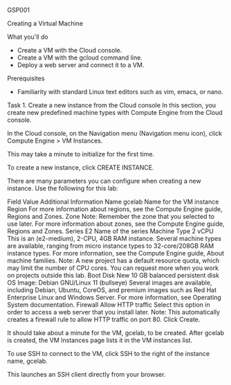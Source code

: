 GSP001

Creating a Virtual Machine


What you'll do
- Create a VM with the Cloud console.
- Create a VM with the gcloud command line.
- Deploy a web server and connect it to a VM.



Prerequisites
- Familiarity with standard Linux text editors such as vim, emacs, or nano.


Task 1. Create a new instance from the Cloud console
In this section, you create new predefined machine types with Compute Engine from the Cloud console.

In the Cloud console, on the Navigation menu (Navigation menu icon), click Compute Engine > VM Instances.

This may take a minute to initialize for the first time.

To create a new instance, click CREATE INSTANCE.

There are many parameters you can configure when creating a new instance. Use the following for this lab:

Field	Value	Additional Information
Name	gcelab	Name for the VM instance
Region	<REGION>	For more information about regions, see the Compute Engine guide, Regions and Zones.
Zone	<ZONE>	Note: Remember the zone that you selected to use later. For more information about zones, see the Compute Engine guide, Regions and Zones.
Series	E2	Name of the series
Machine Type	2 vCPU	This is an (e2-medium), 2-CPU, 4GB RAM instance. Several machine types are available, ranging from micro instance types to 32-core/208GB RAM instance types. For more information, see the Compute Engine guide, About machine families. Note: A new project has a default resource quota, which may limit the number of CPU cores. You can request more when you work on projects outside this lab.
Boot Disk	New 10 GB balanced persistent disk OS Image: Debian GNU/Linux 11 (bullseye)	Several images are available, including Debian, Ubuntu, CoreOS, and premium images such as Red Hat Enterprise Linux and Windows Server. For more information, see Operating System documentation.
Firewall	Allow HTTP traffic	Select this option in order to access a web server that you install later. Note: This automatically creates a firewall rule to allow HTTP traffic on port 80.
Click Create.

It should take about a minute for the VM, gcelab, to be created. After gcelab is created, the VM Instances page lists it in the VM instances list.

To use SSH to connect to the VM, click SSH to the right of the instance name, gcelab.

This launches an SSH client directly from your browser.


